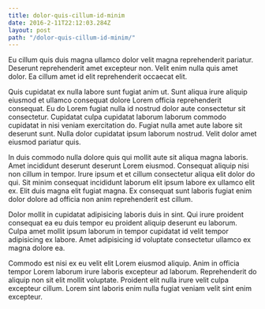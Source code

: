 ```yaml
---
title: dolor-quis-cillum-id-minim
date: 2016-2-11T22:12:03.284Z
layout: post
path: "/dolor-quis-cillum-id-minim/"
---
```


Eu cillum quis duis magna ullamco dolor velit magna reprehenderit pariatur. Deserunt reprehenderit amet excepteur non. Velit enim nulla quis amet dolor. Ea cillum amet id elit reprehenderit occaecat elit.

Quis cupidatat ex nulla labore sunt fugiat anim ut. Sunt aliqua irure aliquip eiusmod et ullamco consequat dolore Lorem officia reprehenderit consequat. Eu do Lorem fugiat nulla id nostrud dolor aute consectetur sit consectetur. Cupidatat culpa cupidatat laborum laborum commodo cupidatat in nisi veniam exercitation do. Fugiat nulla amet aute labore sit deserunt sunt. Nulla dolor cupidatat ipsum laborum nostrud. Velit dolor amet eiusmod pariatur quis.

In duis commodo nulla dolore quis qui mollit aute sit aliqua magna laboris. Amet incididunt deserunt deserunt Lorem eiusmod. Consequat aliquip nisi non cillum in tempor. Irure ipsum et et cillum consectetur aliqua elit dolor do qui. Sit minim consequat incididunt laborum elit ipsum labore ex ullamco elit ex. Elit duis magna elit fugiat magna. Ex consequat sunt laboris fugiat enim dolor dolore ad officia non anim reprehenderit est cillum.

Dolor mollit in cupidatat adipisicing laboris duis in sint. Qui irure proident consequat ea eu duis tempor eu proident aliquip deserunt eu laborum. Culpa amet mollit ipsum laborum in tempor cupidatat id velit tempor adipisicing ex labore. Amet adipisicing id voluptate consectetur ullamco ex magna dolore ea.

Commodo est nisi ex eu velit elit Lorem eiusmod aliquip. Anim in officia tempor Lorem laborum irure laboris excepteur ad laborum. Reprehenderit do aliquip non sit elit mollit voluptate. Proident elit nulla irure velit culpa excepteur cillum. Lorem sint laboris enim nulla fugiat veniam velit sint enim excepteur.